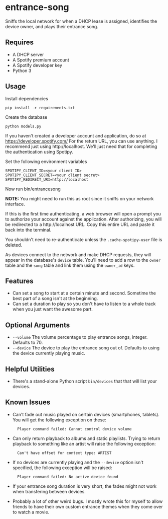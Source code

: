entrance-song
===============

Sniffs the local network for when a DHCP lease is assigned, identifies the device
owner, and plays their entrance song.

## Requires

* A DHCP server
* A Spotify premium account
* A Spotify developer key
* Python 3

## Usage

Install dependencies

    pip install -r requirements.txt

Create the database

    python models.py

If you haven't created a developer account and application, do so at https://developer.spotify.com/
For the return URL, you can use anything. I recommend just using http://localhost. We'll just need that
for completing the authentication using Spotipy.

Set the following environment variables

    SPOTIPY_CLIENT_ID=<your client ID>
    SPOTIPY_CLIENT_SECRET=<your client secret>
    SPOTIPY_REDIRECT_URI=http://localhost

Now run bin/entrancesong

**NOTE:** You might need to run this as root since it sniffs on your network interface.

If this is the first time authenticating, a web browser will open a prompt you to
authorize your account against the application. After authorizing, you will be
redirected to a http://localhost URL. Copy this entire URL and paste it back into the terminal.

You shouldn't need to re-authenticate unless the `.cache-spotipy-user` file is
deleted.

As devices connect to the network and make DHCP requests, they will appear in the
database's `device` table. You'll need to add a row to the `owner` table and the
`song` table and link them using the `owner_id` keys.


## Features

* Can set a song to start at a certain minute and second. Sometime the best part of a song
  isn't at the beginning.
* Can set a duration to play so you don't have to listen to a whole track when you just
  want the awesome part.


## Optional Arguments

* `--volume` The volume percentage to play entrance songs, integer. Defaults to 70.
* `--device` The device to play the entrance song out of. Defaults to using the device 
  currently playing music.

## Helpful Utilities

* There's a stand-alone Python script `bin/devices` that that will list your devices.

## Known Issues

* Can't fade out music played on certain devices (smartphones, tablets). You will get the
  following exception on these:

        Player command failed: Cannot control device volume

* Can only return playback to albums and static playlists. Trying to return playback to
  something like an artist will raise the following exception:

        Can't have offset for context type: ARTIST

* If no devices are currently playing and the `--device` option isn't specified, the
  following exception will be raised:

        Player command failed: No active device found

* If your entrance song duration is very short, the fades might not work when transfering
  between devices.

* Probably a lot of other weird bugs. I mostly wrote this for myself to allow friends
  to have their own custom entrance themes when they come over to watch a movie.
